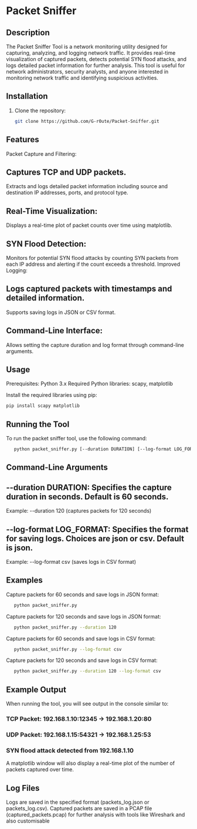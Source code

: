 # Packet Sniffer

## Description
The Packet Sniffer Tool is a network monitoring utility designed for capturing, analyzing, and logging network traffic. It provides real-time visualization of captured packets, detects potential SYN flood attacks, and logs detailed packet information for further analysis. This tool is useful for network administrators, security analysts, and anyone interested in monitoring network traffic and identifying suspicious activities.


## Installation

1. Clone the repository:
   ```bash
   git clone https://github.com/G-r0ute/Packet-Sniffer.git


## Features
Packet Capture and Filtering:

## Captures TCP and UDP packets.
Extracts and logs detailed packet information including source and destination IP addresses, ports, and protocol type.

## Real-Time Visualization:
Displays a real-time plot of packet counts over time using matplotlib.

## SYN Flood Detection:
Monitors for potential SYN flood attacks by counting SYN packets from each IP address and alerting if the count exceeds a threshold.
Improved Logging:

## Logs captured packets with timestamps and detailed information.
Supports saving logs in JSON or CSV format.


## Command-Line Interface:
Allows setting the capture duration and log format through command-line arguments.


## Usage
Prerequisites:
Python 3.x
Required Python libraries: scapy, matplotlib

Install the required libraries using pip:
   ```bash
   pip install scapy matplotlib
```



## Running the Tool
To run the packet sniffer tool, use the following command:
```bash
   python packet_sniffer.py [--duration DURATION] [--log-format LOG_FORMAT]'
```
## Command-Line Arguments
## --duration DURATION: Specifies the capture duration in seconds. Default is 60 seconds.
   Example: --duration 120 (captures packets for 120 seconds)
## --log-format LOG_FORMAT: Specifies the format for saving logs. Choices are json or csv. Default is json.
   Example: --log-format csv (saves logs in CSV format)

## Examples
Capture packets for 60 seconds and save logs in JSON format:
```bash
   python packet_sniffer.py
```
Capture packets for 120 seconds and save logs in JSON format:
```bash
   python packet_sniffer.py --duration 120
```
Capture packets for 60 seconds and save logs in CSV format:
```bash
   python packet_sniffer.py --log-format csv
```
Capture packets for 120 seconds and save logs in CSV format:
```bash
   python packet_sniffer.py --duration 120 --log-format csv
```

## Example Output
When running the tool, you will see output in the console similar to:

### TCP Packet: 192.168.1.10:12345 -> 192.168.1.20:80
### UDP Packet: 192.168.1.15:54321 -> 192.168.1.25:53
### SYN flood attack detected from 192.168.1.10

A matplotlib window will also display a real-time plot of the number of packets captured over time.

## Log Files
Logs are saved in the specified format (packets_log.json or packets_log.csv).
Captured packets are saved in a PCAP file (captured_packets.pcap) for further analysis with tools like Wireshark and also customisable
